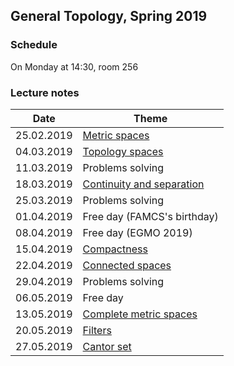 ## General Topology, Spring 2019

### Schedule

On Monday at 14:30, room 256

### Lecture notes

**Date** | **Theme**
---- | -----
25.02.2019 | [Metric spaces](./spring-2019/notes/lec_1.pdf)
04.03.2019 | [Topology spaces](./spring-2019/notes/lec_2.pdf)
11.03.2019 | Problems solving
18.03.2019 | [Continuity and separation](./spring-2019/notes/lec_3.pdf)
25.03.2019 | Problems solving
01.04.2019 | Free day (FAMCS's birthday)
08.04.2019 | Free day (EGMO 2019)
15.04.2019 | [Compactness](./spring-2019/notes/lec_4.pdf)
22.04.2019 | [Connected spaces](./spring-2019/notes/lec_5.pdf)
29.04.2019 | Problems solving
06.05.2019 | Free day
13.05.2019 | [Complete metric spaces](./spring-2019/notes/lec_6.pdf)
20.05.2019 | [Filters](./spring-2019/notes/lec_7.pdf)
27.05.2019 | [Cantor set](./spring-2019/notes/lec_8.pdf)
